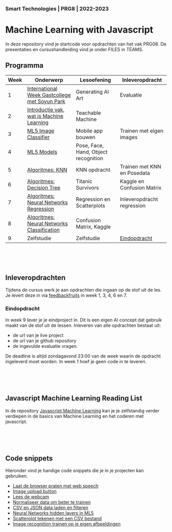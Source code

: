 ### Smart Technologies | PRG8 | 2022-2023 

# Machine Learning with Javascript

In deze repository vind je startcode voor opdrachten van het vak PRG08. De presentaties en cursushandleiding vind je onder FILES in TEAMS. 

## Programma

| Week | Onderwerp | Lesoefening | Inleveropdracht |
|------|---------|----------|-----------------|
| 1 | [International Week Gastcollege met Soyun Park](https://soyunparrrk.notion.site/Imagining-the-Future-with-AI-e8d2bf7699e3444698c05ceb48c47907) | Generating AI Art | Evaluatie |
| 2 | [Introductie vak, wat is Machine Learning](./week2) | Teachable Machine | |
| 3 | [ML5 Image Classifier](./week3) | Mobile app bouwen | Trainen met eigen images |
| 4 | [ML5 Models](./week4) | Pose, Face, Hand, Object recognition | |
| 5 | [Algoritmes: KNN](./week5) | KNN opdracht | Trainen met KNN en Posedata |
| 6 | [Algoritmes: Decision Tree](./week6) | Titanic Survivors | Kaggle en Confusion Matrix |
| 7 | [Algoritmes: Neural Networks Regression](./week7) | Regression en Scatterplots | Inleveropdracht regression |
| 8 | [Algoritmes: Neural Networks Classification](./week8) | Confusion Matrix, Kaggle |  |
| 9 | Zelfstudie | Zelfstudie  | [Eindopdracht](./week9) |

<br>
<br>
<br>

## Inleveropdrachten

Tijdens de cursus werk je aan opdrachten die ingaan op de stof uit de les. Je levert deze in via [feedbackfruits](https://eu.feedbackfruits.com) in week 1, 3, 4, 6 en 7. 

### Eindopdracht

In week 9 lever je je eindproject in. Dit is een eigen AI concept dat gebruik maakt van de stof uit de lessen. Inleveren van alle opdrachten bestaat uit:

- de url van je live project 
- de url van je github repository
- de ingevulde evaluatie vragen.

De deadline is altijd zondagavond 23:00 van de week waarin de opdracht ingeleverd moet worden. In week 1 hoef je geen code in te leveren.

<br>
<br>
<br>

## Javascript Machine Learning Reading List

In de repository [Javascript Machine Learning](https://github.com/HR-CMGT/Javascript-Machine-Learning) kan je je zelfstandig verder verdiepen in de basics van Machine Learning en het coderen met javascript.

<br>
<br>
<br>

## Code snippets

Hieronder vind je handige code snippets die je in je projecten kan gebruiken.

- [Laat de browser praten met web speech](./snippets/speech.md)
- [Image upload button](./snippets/uploadimage.md)
- [Lees de webcam](./snippets/camera.md)
- [Normaliseer data om beter te trainen](./snippets/normalise.md)
- [CSV en JSON data laden en filteren](./snippets/csv.md)
- [Neural Networks hidden layers in ML5](./snippets/layers.md)
- [Scatterplot tekenen met een CSV bestand](./snippets/scatterplot.md)
- [Image recognition trainen op je eigen afbeeldingen](https://github.com/HR-CMGT/Machine-Learning-Readinglist/tree/master/extractfeatures)
